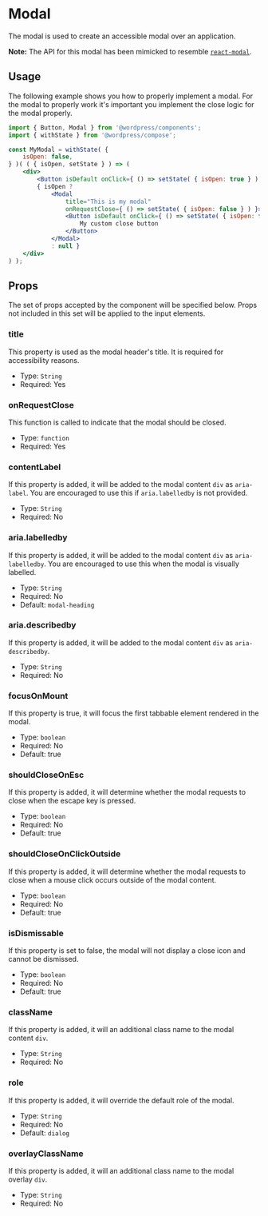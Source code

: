# Modal

The modal is used to create an accessible modal over an application.

**Note:** The API for this modal has been mimicked to resemble [`react-modal`](https://github.com/reactjs/react-modal).

## Usage

The following example shows you how to properly implement a modal. For the modal to properly work it's important you implement the close logic for the modal properly.

```jsx
import { Button, Modal } from '@wordpress/components';
import { withState } from '@wordpress/compose';

const MyModal = withState( {
	isOpen: false,
} )( ( { isOpen, setState } ) => (
	<div>
		<Button isDefault onClick={ () => setState( { isOpen: true } ) }>Open Modal</Button>
		{ isOpen ?
			<Modal
				title="This is my modal"
				onRequestClose={ () => setState( { isOpen: false } ) }>
				<Button isDefault onClick={ () => setState( { isOpen: false } ) }>
					My custom close button
				</Button>
			</Modal>
			: null }
	</div>
) );
```

## Props

The set of props accepted by the component will be specified below.
Props not included in this set will be applied to the input elements.

### title

This property is used as the modal header's title. It is required for accessibility reasons.

- Type: `String`
- Required: Yes

### onRequestClose

This function is called to indicate that the modal should be closed.

- Type: `function`
- Required: Yes

### contentLabel

If this property is added, it will be added to the modal content `div` as `aria-label`.
You are encouraged to use this if `aria.labelledby` is not provided.

- Type: `String`
- Required: No

### aria.labelledby

If this property is added, it will be added to the modal content `div` as `aria-labelledby`.
You are encouraged to use this when the modal is visually labelled.

- Type: `String`
- Required: No
- Default: `modal-heading`

### aria.describedby

If this property is added, it will be added to the modal content `div` as `aria-describedby`.

- Type: `String`
- Required: No

### focusOnMount

If this property is true, it will focus the first tabbable element rendered in the modal.

- Type: `boolean`
- Required: No
- Default: true

### shouldCloseOnEsc

If this property is added, it will determine whether the modal requests to close when the escape key is pressed.

- Type: `boolean`
- Required: No
- Default: true

### shouldCloseOnClickOutside

If this property is added, it will determine whether the modal requests to close when a mouse click occurs outside of the modal content.

- Type: `boolean`
- Required: No
- Default: true

### isDismissable

If this property is set to false, the modal will not display a close icon and cannot be dismissed.

- Type: `boolean`
- Required: No
- Default: true

### className

If this property is added, it will an additional class name to the modal content `div`.

- Type: `String`
- Required: No

### role

If this property is added, it will override the default role of the modal.

- Type: `String`
- Required: No
- Default: `dialog`

### overlayClassName

If this property is added, it will an additional class name to the modal overlay `div`.

- Type: `String`
- Required: No

